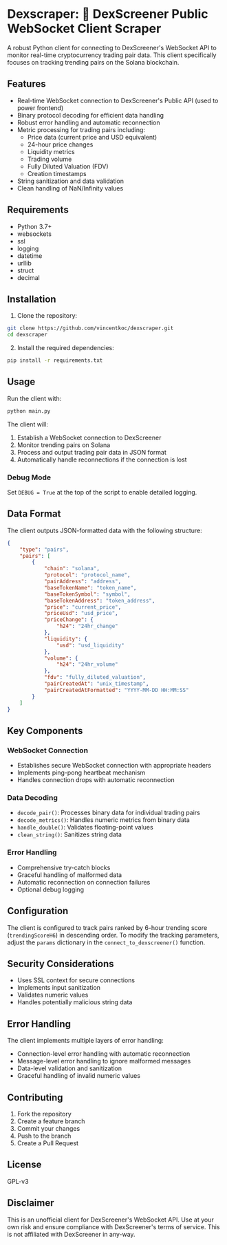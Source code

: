 # Dexscraper: 👻 DexScreener Public WebSocket Client Scraper

A robust Python client for connecting to DexScreener's WebSocket API to monitor real-time cryptocurrency trading pair data. This client specifically focuses on tracking trending pairs on the Solana blockchain.

## Features

- Real-time WebSocket connection to DexScreener's Public API (used to power frontend)
- Binary protocol decoding for efficient data handling
- Robust error handling and automatic reconnection
- Metric processing for trading pairs including:
  - Price data (current price and USD equivalent)
  - 24-hour price changes
  - Liquidity metrics
  - Trading volume
  - Fully Diluted Valuation (FDV)
  - Creation timestamps
- String sanitization and data validation
- Clean handling of NaN/Infinity values

## Requirements

- Python 3.7+
- websockets
- ssl
- logging
- datetime
- urllib
- struct
- decimal

## Installation

1. Clone the repository:
```bash
git clone https://github.com/vincentkoc/dexscraper.git
cd dexscraper
```

2. Install the required dependencies:
```bash
pip install -r requirements.txt
```

## Usage

Run the client with:

```bash
python main.py
```

The client will:
1. Establish a WebSocket connection to DexScreener
2. Monitor trending pairs on Solana
3. Process and output trading pair data in JSON format
4. Automatically handle reconnections if the connection is lost

### Debug Mode

Set `DEBUG = True` at the top of the script to enable detailed logging.

## Data Format

The client outputs JSON-formatted data with the following structure:

```json
{
    "type": "pairs",
    "pairs": [
        {
            "chain": "solana",
            "protocol": "protocol_name",
            "pairAddress": "address",
            "baseTokenName": "token_name",
            "baseTokenSymbol": "symbol",
            "baseTokenAddress": "token_address",
            "price": "current_price",
            "priceUsd": "usd_price",
            "priceChange": {
                "h24": "24hr_change"
            },
            "liquidity": {
                "usd": "usd_liquidity"
            },
            "volume": {
                "h24": "24hr_volume"
            },
            "fdv": "fully_diluted_valuation",
            "pairCreatedAt": "unix_timestamp",
            "pairCreatedAtFormatted": "YYYY-MM-DD HH:MM:SS"
        }
    ]
}
```

## Key Components

### WebSocket Connection
- Establishes secure WebSocket connection with appropriate headers
- Implements ping-pong heartbeat mechanism
- Handles connection drops with automatic reconnection

### Data Decoding
- `decode_pair()`: Processes binary data for individual trading pairs
- `decode_metrics()`: Handles numeric metrics from binary data
- `handle_double()`: Validates floating-point values
- `clean_string()`: Sanitizes string data

### Error Handling
- Comprehensive try-catch blocks
- Graceful handling of malformed data
- Automatic reconnection on connection failures
- Optional debug logging

## Configuration

The client is configured to track pairs ranked by 6-hour trending score (`trendingScoreH6`) in descending order. To modify the tracking parameters, adjust the `params` dictionary in the `connect_to_dexscreener()` function.

## Security Considerations

- Uses SSL context for secure connections
- Implements input sanitization
- Validates numeric values
- Handles potentially malicious string data

## Error Handling

The client implements multiple layers of error handling:
- Connection-level error handling with automatic reconnection
- Message-level error handling to ignore malformed messages
- Data-level validation and sanitization
- Graceful handling of invalid numeric values

## Contributing

1. Fork the repository
2. Create a feature branch
3. Commit your changes
4. Push to the branch
5. Create a Pull Request

## License

GPL-v3

## Disclaimer

This is an unofficial client for DexScreener's WebSocket API. Use at your own risk and ensure compliance with DexScreener's terms of service.
This is not affiliated with DexScreener in any-way.

